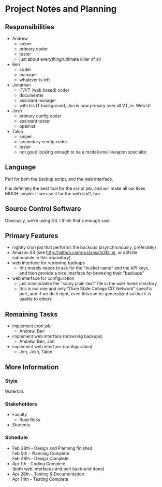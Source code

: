 # Project Notes and Planning

## Responsibilities

* Andrew
	* sniper
	* primary coder
	* tester
	* just about everything/ultimate killer of all
* Ben
	* coder
	* manager
	* whatever is left
* Jonathan
	* IT/VT (web based) coder
	* documenter
	* assistant manager
	* with his IT background, Jon is now primary over all VT, ie. Web UI
* Josh
	* primary config coder
	* assistant tester
	* optimist
* Talon
	* sniper
	* secondary config coder
	* tester
	* not good looking enough to be a model/small weapon specialist

## Language

Perl for both the backup script, and the web interface.

It is definitely the best tool for the script job, and will make all our lives MUCH simpler if we use it for the web stuff, too.

## Source Control Software

Obviously, we're using Git.  I think that's enough said.

## Primary Features

* nightly cron job that performs the backups (asynchronously, preferably)
* Amazon S3 (see <http://github.com/russross/s3fslite>, or s3fslite submodule in this repository)
* web interface for retrieving backups
	* this merely needs to ask for the "bucket name" and the API keys, and then provide a nice interface for browsing their "backups"
* web interface for configuration
	* just manipulates the "scary plain-text" file in the user home directory
	* this is our one and only "Dixie State College CIT Network" specific part, and if we do it right, even this can be generalized so that it is usable to others

## Remaining Tasks

* implement cron job
	* Andrew, Ben
* implement web interface (browsing backups)
	* Andrew, Ben, Jon
* implement web interface (configuration)
	* Jon, Josh, Talon

## More Information

### Style

Waterfall.

### Stakeholders

* Faculty
	* Russ Ross
* Students

### Schedule

* Feb 28th - Design and Planning finished  
	Feb 5th - Planning Complete  
	Feb 28th - Design Complete
* Apr 1th - Coding Complete  
	(both web interfaces and perl back-end done)
* Apr 28th - Testing &amp; Documentation  
	Apr 14th - Testing Complete
